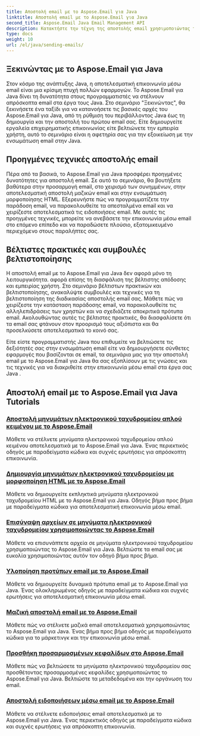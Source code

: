 ```yaml
---
title: Αποστολή email με το Aspose.Email για Java
linktitle: Αποστολή email με το Aspose.Email για Java
second_title: Aspose.Email Java Email Management API
description: Κατακτήστε την τέχνη της αποστολής email χρησιμοποιώντας το Aspose.Email για Java με αυτά τα περιεκτικά σεμινάρια. Μάθετε να δημιουργείτε και να στέλνετε email χωρίς κόπο.
type: docs
weight: 10
url: /el/java/sending-emails/
---
```



## Ξεκινώντας με το Aspose.Email για Java

Στον κόσμο της ανάπτυξης Java, η αποτελεσματική επικοινωνία μέσω email είναι μια κρίσιμη πτυχή πολλών εφαρμογών. Το Aspose.Email για Java δίνει τη δυνατότητα στους προγραμματιστές να στέλνουν απρόσκοπτα email στα έργα τους Java. Στο σεμινάριο "Ξεκινώντας", θα ξεκινήσετε ένα ταξίδι για να κατανοήσετε τις βασικές αρχές του Aspose.Email για Java, από τη ρύθμιση του περιβάλλοντος Java έως τη δημιουργία και την αποστολή του πρώτου email σας. Είτε δημιουργείτε εργαλεία επιχειρηματικής επικοινωνίας είτε βελτιώνετε την εμπειρία χρήστη, αυτό το σεμινάριο είναι η αφετηρία σας για την εξοικείωση με την ενσωμάτωση email στην Java.

## Προηγμένες τεχνικές αποστολής email

Πέρα από τα βασικά, το Aspose.Email για Java προσφέρει προηγμένες δυνατότητες για αποστολή email. Σε αυτό το σεμινάριο, θα βουτήξετε βαθύτερα στην προσαρμογή email, στο χειρισμό των συνημμένων, στην αποτελεσματική αποστολή μαζικών email και στην ενσωμάτωση μορφοποίησης HTML. Εξερευνήστε πώς να προγραμματίζετε την παράδοση email, να παρακολουθείτε τα απεσταλμένα email και να χειρίζεστε αποτελεσματικά τις ειδοποιήσεις email. Με αυτές τις προηγμένες τεχνικές, μπορείτε να ανεβάσετε την επικοινωνία μέσω email στο επόμενο επίπεδο και να παραδώσετε πλούσιο, εξατομικευμένο περιεχόμενο στους παραλήπτες σας.

## Βέλτιστες πρακτικές και συμβουλές βελτιστοποίησης

Η αποστολή email με το Aspose.Email για Java δεν αφορά μόνο τη λειτουργικότητα. αφορά επίσης τη διασφάλιση της βέλτιστης απόδοσης και εμπειρίας χρήστη. Στο σεμινάριο βέλτιστων πρακτικών και βελτιστοποίησης, ανακαλύψτε συμβουλές και τεχνικές για τη βελτιστοποίηση της διαδικασίας αποστολής email σας. Μάθετε πώς να χειρίζεστε την κατάσταση παράδοσης email, να παρακολουθείτε τις αλληλεπιδράσεις των χρηστών και να σχεδιάζετε αποκριτικά πρότυπα email. Ακολουθώντας αυτές τις βέλτιστες πρακτικές, θα διασφαλίσετε ότι τα email σας φτάνουν στον προορισμό τους αξιόπιστα και θα προσελκύσετε αποτελεσματικά το κοινό σας.

Είτε είστε προγραμματιστής Java που επιθυμείτε να βελτιώσετε τις δεξιότητές σας στην ενσωμάτωση email είτε να δημιουργήσετε σύνθετες εφαρμογές που βασίζονται σε email, τα σεμινάρια μας για την αποστολή email με το Aspose.Email για Java θα σας εξοπλίσουν με τις γνώσεις και τις τεχνικές για να διακριθείτε στην επικοινωνία μέσω email στα έργα σας Java .

## Αποστολή email με το Aspose.Email για Java Tutorials
### [Αποστολή μηνυμάτων ηλεκτρονικού ταχυδρομείου απλού κειμένου με το Aspose.Email](./sending-plain-text-emails/)
Μάθετε να στέλνετε μηνύματα ηλεκτρονικού ταχυδρομείου απλού κειμένου αποτελεσματικά με το Aspose.Email για Java. Ένας περιεκτικός οδηγός με παραδείγματα κώδικα και συχνές ερωτήσεις για απρόσκοπτη επικοινωνία.
### [Δημιουργία μηνυμάτων ηλεκτρονικού ταχυδρομείου με μορφοποίηση HTML με το Aspose.Email](./creating-html-formatted-emails/)
Μάθετε να δημιουργείτε εκπληκτικά μηνύματα ηλεκτρονικού ταχυδρομείου HTML με το Aspose.Email για Java. Οδηγός βήμα προς βήμα με παραδείγματα κώδικα για αποτελεσματική επικοινωνία μέσω email.
### [Επισύναψη αρχείων σε μηνύματα ηλεκτρονικού ταχυδρομείου χρησιμοποιώντας το Aspose.Email](./attaching-files-to-emails-using-aspose-email/)
Μάθετε να επισυνάπτετε αρχεία σε μηνύματα ηλεκτρονικού ταχυδρομείου χρησιμοποιώντας το Aspose.Email για Java. Βελτιώστε τα email σας με ευκολία χρησιμοποιώντας αυτόν τον οδηγό βήμα προς βήμα.
### [Υλοποίηση προτύπων email με το Aspose.Email](./implementing-email-templates/)
Μάθετε να δημιουργείτε δυναμικά πρότυπα email με το Aspose.Email για Java. Ένας ολοκληρωμένος οδηγός με παραδείγματα κώδικα και συχνές ερωτήσεις για αποτελεσματική επικοινωνία μέσω email.
### [Μαζική αποστολή email με το Aspose.Email](./bulk-email-sending/)
Μάθετε πώς να στέλνετε μαζικά email αποτελεσματικά χρησιμοποιώντας το Aspose.Email για Java. Ένας βήμα προς βήμα οδηγός με παραδείγματα κώδικα για το μάρκετινγκ και την επικοινωνία μέσω email.
### [Προσθήκη προσαρμοσμένων κεφαλίδων στο Aspose.Email](./adding-custom-headers-in-aspose-email/)
Μάθετε πώς να βελτιώσετε τα μηνύματα ηλεκτρονικού ταχυδρομείου σας προσθέτοντας προσαρμοσμένες κεφαλίδες χρησιμοποιώντας το Aspose.Email για Java. Βελτιώστε τα μεταδεδομένα και την οργάνωση του email.
### [Αποστολή ειδοποιήσεων μέσω email με το Aspose.Email](./sending-email-notifications/)
Μάθετε να στέλνετε ειδοποιήσεις email αποτελεσματικά με το Aspose.Email για Java. Ένας περιεκτικός οδηγός με παραδείγματα κώδικα και συχνές ερωτήσεις για απρόσκοπτη επικοινωνία.